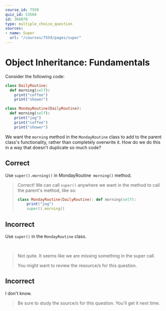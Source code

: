 ```yaml
---
course_id: 7559
quiz_id: 53504
id: 366078
type: multiple_choice_question
sources:
- name: Super
  url: "/courses/7559/pages/super"
---
```


# Object Inheritance: Fundamentals

Consider the following code:

```ruby
class DailyRoutine:
  def morning(self):
    print("coffee")
    print("shower")

class MondayRoutine(DailyRoutine):
  def morning(self):
    print("jog")
    print("coffee")
    print("shower")
```

We want the `morning` method in the `MondayRoutine` class to add to the parent
class's functionality, rather than completely overwrite it. How do we do this in
a way that doesn't duplicate so much code?

## Correct

Use `super().morning()` in MondayRoutine` morning()` method.

> Correct! We can call `super()` anywhere we want in the method to call the
> parent's method, like so:
> 
> ```ruby
> class MondayRoutine(DailyRoutine): def morning(self):
>     print("jog")
>     super().morning()
> ```

## Incorrect

Use `super()` in the `MondayRoutine` class.

&nbsp;

> Not quite. It seems like we are missing something in the super call.
> 
> You might want to review the resource/s for this question.

## Incorrect

I don't know.

> Be sure to study the source/s for this question. You'll get it next time.
